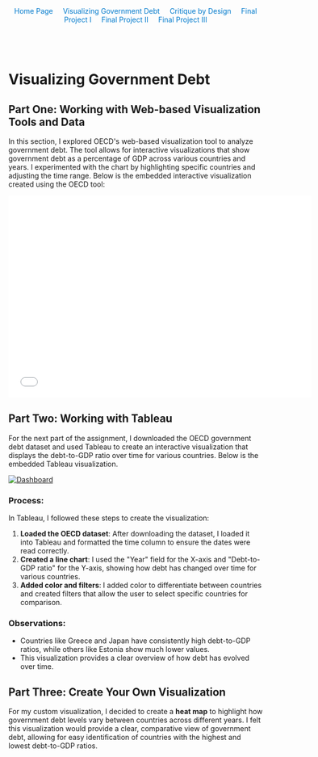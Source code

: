 <div style="text-align: center; margin-bottom: 20px;">
  <a href="https://cmustudent.github.io/tswd-portfolio-templates/" style="text-decoration: none; color: #007acc;">Home Page</a>&nbsp;&nbsp;&nbsp;&nbsp;
  <a href="visualizing-government-debt.md" style="text-decoration: none; color: #007acc;">Visualizing Government Debt</a>&nbsp;&nbsp;&nbsp;&nbsp;
  <a href="critique-by-design.md" style="text-decoration: none; color: #007acc;">Critique by Design</a>&nbsp;&nbsp;&nbsp;&nbsp;
  <a href="final-project-part-one.md" style="text-decoration: none; color: #007acc;">Final Project I</a>&nbsp;&nbsp;&nbsp;&nbsp;
  <a href="final-project-part-two.md" style="text-decoration: none; color: #007acc;">Final Project II</a>&nbsp;&nbsp;&nbsp;&nbsp;
  <a href="final-project-part-three.md" style="text-decoration: none; color: #007acc;">Final Project III</a>
</div>
<br>
<br>

# Visualizing Government Debt

## Part One: Working with Web-based Visualization Tools and Data

In this section, I explored OECD's web-based visualization tool to analyze government debt. The tool allows for interactive visualizations that show government debt as a percentage of GDP across various countries and years. I experimented with the chart by highlighting specific countries and adjusting the time range. Below is the embedded interactive visualization created using the OECD tool:

<!-- Embed your first visualization from OECD -->
<iframe src="EMBED_CODE_FROM_OECD" width="600" height="400" frameborder="0"></iframe>

## Part Two: Working with Tableau

For the next part of the assignment, I downloaded the OECD government debt dataset and used Tableau to create an interactive visualization that displays the debt-to-GDP ratio over time for various countries. Below is the embedded Tableau visualization.

<!-- Embed your Tableau visualization -->
<script type="text/javascript">                    
  var divElement = document.getElementById('viz1657854513007');                    
  var vizElement = divElement.getElementsByTagName('object')[0];                    
  vizElement.style.width = '100%'; vizElement.style.height = (divElement.offsetWidth * 0.75) + 'px';                    
  var scriptElement = document.createElement('script');                    
  scriptElement.src = 'https://public.tableau.com/javascripts/api/viz_v1.js';                    
  vizElement.parentNode.insertBefore(scriptElement, vizElement);                
</script>

<div class='tableauPlaceholder' id='viz1657854513007' style='position: relative'>
    <noscript>
        <a href='https://public.tableau.com/views/VisualizingGovernmentDebt/VisualizingGovernmentDebt'>
        <img alt='Dashboard' src='https://public.tableau.com/static/images/Vi/VisualizingGovernmentDebt/1_rss.png'></a>
    </noscript>
    <object class='tableauViz' width='1152' height='547' style='display:none;'>
        <param name='host_url' value='https://public.tableau.com/' /> 
        <param name='embed_code_version' value='3' />
        <param name='site_root' value='' />
        <param name='name' value='VisualizingGovernmentDebt' />
        <param name='tabs' value='no' />
        <param name='toolbar' value='yes' />
    </object>
</div>

### Process:

In Tableau, I followed these steps to create the visualization:
1. **Loaded the OECD dataset**: After downloading the dataset, I loaded it into Tableau and formatted the time column to ensure the dates were read correctly.
2. **Created a line chart**: I used the "Year" field for the X-axis and "Debt-to-GDP ratio" for the Y-axis, showing how debt has changed over time for various countries.
3. **Added color and filters**: I added color to differentiate between countries and created filters that allow the user to select specific countries for comparison.
   
### Observations:
- Countries like Greece and Japan have consistently high debt-to-GDP ratios, while others like Estonia show much lower values.
- This visualization provides a clear overview of how debt has evolved over time.

## Part Three: Create Your Own Visualization

For my custom visualization, I decided to create a **heat map** to highlight how government debt levels vary between countries across different years. I felt this visualization would provide a clear, comparative view of government debt, allowing for easy identification of countries with the highest and lowest debt-to-GDP ratios.
